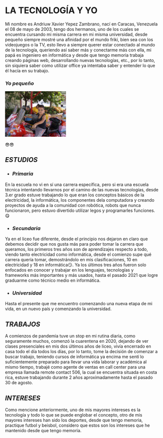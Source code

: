 # **LA TECNOLOGÍA Y YO**
Mi nombre es Andriuw Xavier Yepez Zambrano, nací en Caracas, Venezuela el 08 de mayo de 2003, tengo dos hermanos, uno de los cuales se encuentra cursando mi misma carrera en mi misma universidad, desde pequeño siempre mostré una afinidad por el mundo friki, bien sea con los videojuegos o la TV, esto llevo a siempre querer estar conectado al mundo de la tecnología, queriendo así saber más y conectarme más con ella, mi papá es ingeniero en informática y desde que tengo memoria trabaja creando páginas web, desarrollando nuevas tecnologías, etc., por lo tanto, sin siquiera saber como utilizar office ya intentaba saber y entender lo que él hacía en su trabajo.

### ***Yo pequeño***

<img src="./img1.jpeg" width="200"/>


:sunglasses::sunglasses:

## ***ESTUDIOS***

- ### *Primaria*
En la escuela no vi en sí una carrera específica, pero si era una escuela técnica intentando llevarnos por el camino de las nuevas tecnologías, desde 3.er grado estuve trabajando lo que eran los conceptos básicos de la electricidad, la informática, los componentes dela computadora y creando proyectos de ayuda a la comunidad con robótica, robots que nunca funcionaron, pero estuvo divertido utilizar legos y programarles funciones. :yum:

- ### *Secundaria*

Ya en el liceo fue diferente, desde el principio nos dejaron en claro que debemos decidir que nos gusta más para poder tomar la carrera que queramos, los primeros tres años son de aprendizajes respecto a todo, viendo tanto electricidad como informática, desde el comienzo supe qué carrera quería tomar, demostrándolo en mis clasificaciones, 10 en electricidad y 18 en informática:smirk:. Ya los últimos tres años fueron solo enfocados en conocer y trabajar en los lenguajes, tecnologías y frameworks más importantes y más usados, hasta el pasado 2021 que logre graduarme como técnico medio en informática.

- ### *Universidad*

Hasta el presente que me encuentro comenzando una nueva etapa de mi vida, en un nuevo país y comenzando la universidad.

## ***TRABAJOS***
A comienzos de pandemia tuve un stop en mi rutina diaria, como seguramente muchos, comenzó la cuarentena en 2020, dejando de ver clases presenciales en mis dos últimos años de liceo, vivía encerrado en casa todo el día todos los días, por lo tanto, tome la decisión de comenzar a buscar trabajo, teniendo cursos de informática ya encima me sentí lo suficientemente preparado para llevar una vida laborar y académica al mismo tiempo, trabajé como agente de ventas en call center para una empresa llamada remote contact 506, la cual se encuentra situada en costa rica, estuve trabajando durante 2 años aproximadamente hasta el pasado 30 de agosto.

## ***INTERESES***
Como mencione anteriormente, uno de mis mayores intereses es la tecnología y todo lo que se puede englobar el concepto, otro de mis mayores intereses han sido los deportes, desde que tengo memoria, practique futbol y beisbol, considero que estos son los intereses que he mantenido desde que tengo memoria.
